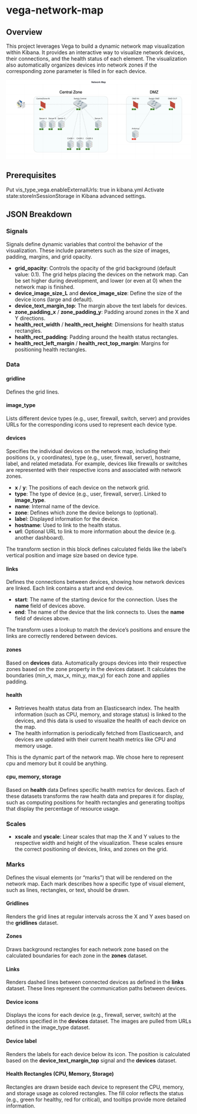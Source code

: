 # vega-network-map

## Overview

This project leverages Vega to build a dynamic network map visualization within Kibana. It provides an interactive way to visualize network devices, their connections, and the health status of each element. The visualization also automatically organizes devices into network zones if the corresponding zone parameter is filled in for each device.

![network map image example](<img/example.png>)

## Prerequisites

Put vis_type_vega.enableExternalUrls: true in kibana.yml
Activate state:storeInSessionStorage in Kibana advanced settings.


## JSON Breakdown

### Signals

Signals define dynamic variables that control the behavior of the visualization. These include parameters such as the size of images, padding, margins, and grid opacity.
- **grid_opacity**: Controls the opacity of the grid background (default value: 0.1). The grid helps placing the devices on the network map. Can be set higher during development, and lower (or even at 0) when the network map is finished.
- **device_image_size_L** and **device_image_size**: Define the size of the device icons (large and default).
- **device_text_margin_top**: The margin above the text labels for devices.
- **zone_padding_x** / **zone_padding_y**: Padding around zones in the X and Y directions.
- **health_rect_width** / **health_rect_height**: Dimensions for health status rectangles.
- **health_rect_padding**: Padding around the health status rectangles.
- **health_rect_left_margin** / **health_rect_top_margin**: Margins for positioning health rectangles.

### Data

#### gridline

Defines the grid lines.

#### image_type

Lists different device types (e.g., user, firewall, switch, server) and provides URLs for the corresponding icons used to represent each device type.

#### devices

Specifies the individual devices on the network map, including their positions (x, y coordinates), type (e.g., user, firewall, server), hostname, label, and related metadata. For example, devices like firewalls or switches are represented with their respective icons and associated with network zones.
- **x** / **y**: The positions of each device on the network grid.
- **type**: The type of device (e.g., user, firewall, server). Linked to **image_type**.
- **name**: Internal name of the device.
- **zone**: Defines which zone the device belongs to (optional).
- **labe**l: Displayed information for the device.
- **hostname**: Used to link to the health status.
- **url**: Optional URL to link to more information about the device (e.g. another dashboard).

The transform section in this block defines calculated fields like the label’s vertical position and image size based on device type.

#### links

Defines the connections between devices, showing how network devices are linked. Each link contains a start and end device.
- **start**: The name of the starting device for the connection. Uses the **name** field of devices above.
- **end**: The name of the device that the link connects to. Uses the **name** field of devices above.

The transform uses a lookup to match the device’s positions and ensure the links are correctly rendered between devices.

#### zones

Based on **devices** data.
Automatically groups devices into their respective zones based on the zone property in the devices dataset. It calculates the boundaries (min_x, max_x, min_y, max_y) for each zone and applies padding.

#### health

- Retrieves health status data from an Elasticsearch index. The health information (such as CPU, memory, and storage status) is linked to the devices, and this data is used to visualize the health of each device on the map.
- The health information is periodically fetched from Elasticsearch, and devices are updated with their current health metrics like CPU and memory usage. 

This is the dynamic part of the network map. We chose here to represent cpu and memory but it could be anything.

#### cpu, memory, storage

Based on **health** data
Defines specific health metrics for devices. Each of these datasets transforms the raw health data and prepares it for display, such as computing positions for health rectangles and generating tooltips that display the percentage of resource usage.

### Scales

- **xscale** and **yscale**: Linear scales that map the X and Y values to the respective width and height of the visualization. These scales ensure the correct positioning of devices, links, and zones on the grid.

### Marks

Defines the visual elements (or “marks”) that will be rendered on the network map. Each mark describes how a specific type of visual element, such as lines, rectangles, or text, should be drawn.

#### Gridlines

Renders the grid lines at regular intervals across the X and Y axes based on the **gridlines** dataset.

#### Zones

Draws background rectangles for each network zone based on the calculated boundaries for each zone in the **zones** dataset.

#### Links

Renders dashed lines between connected devices as defined in the **links** dataset. These lines represent the communication paths between devices.

#### Device icons

Displays the icons for each device (e.g., firewall, server, switch) at the positions specified in the **devices** dataset. The images are pulled from URLs defined in the image_type dataset.

#### Device label

Renders the labels for each device below its icon. The position is calculated based on the **device_text_margin_top** signal and the **devices** dataset.

#### Health Rectangles (CPU, Memory, Storage)

Rectangles are drawn beside each device to represent the CPU, memory, and storage usage as colored rectangles. The fill color reflects the status (e.g., green for healthy, red for critical), and tooltips provide more detailed information.

